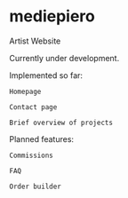 # mediepiero

Artist Website 

Currently under development.

Implemented so far:

    Homepage

    Contact page

    Brief overview of projects

Planned features:

    Commissions

    FAQ

    Order builder

